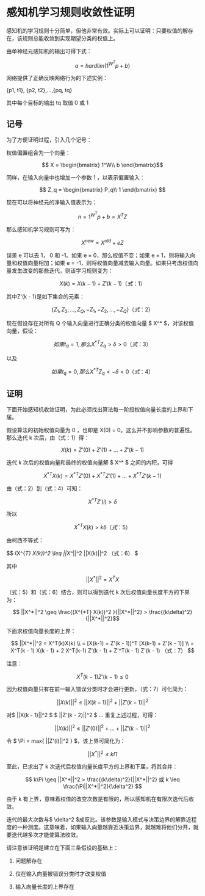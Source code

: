 # 感知机学习规则收敛性证明

感知机的学习规则十分简单，但他非常有效。实际上可以证明：只要权值的解存在，该规则总能收敛到实现期望分类的权值上。

由单神经元感知机的输出可得下式：

$$ a = hardlim(1^{W^T} p + b) $$

网络提供了正确反映网络行为的下述实例：

{p1, t1}, {p2, t2},...,{pq, tq}

其中每个目标的输出 tq 取值 0 或 1

## 记号

为了方便证明过程，引入几个记号：

权值偏置组合为一个向量：

$$ X = \begin{bmatrix}
     1^W\\
     b
\end{bmatrix}$$

同样，在输入向量中也增加一个参数 1 ，以表示偏置输入：

$$ Z_q = \begin{bmatrix}
     P_q\\
     1
\end{bmatrix} $$

现在可以将神经元的净输入值表示为：

$$ n = 1^{W^T} p + b = X^T Z $$

那么感知机学习规则可写为：

$$ X^{new} = X^{old} + eZ $$

误差 e 可以去 1， 0 和 -1。如果 e = 0，那么权值不变；如果 e = 1，则将输入向量和权值向量相加；如果 e = -1，则将权值向量减去输入向量。如果只考虑权值向量发生改变的那些迭代，则该学习规则变为：

$$ X(k) = X(k - 1) + Z'(k - 1) （式：1）$$

其中Z'(k - 1)是如下集合的元素：

$$ \{ Z_1, Z_2, \dots , Z_Q, -Z_1, -Z_2, \dots , -Z_Q \} （式：2） $$

现在假设存在对所有 Q 个输入向量进行正确分类的权值向量 $ X^* $，对该权值向量，假设：

$$ 如果 t_q = 1, 那么 X^{*T} Z_q > \delta > 0 （式：3） $$

以及

$$ 如果 t_q = 0, 那么 X^{*T} Z_q < -\delta < 0 （式：4） $$

## 证明

下面开始感知机收敛证明，为此必须找出算法每一阶段权值向量长度的上界和下届。

假设算法的初始权值向量为 0 ，也即是 X(0) = 0。这么并不影响参数的普遍性。那么迭代 k 次后，由（式：1）得：

$$ X(k) = Z'(0) + Z'(1) + \dots + Z'(k - 1) $$

迭代 k 次后的权值向量和最终的权值向量解 $ X^* $ 之间的内积，可得

$$ X^{*T} X(k) = X^{*T} Z'(0) + X^{*T} Z'(1) + \dots + X^{*T} Z'(k - 1) $$

由（式：2）到（式：4）可知：

$$ X^{*T} Z'(i) > \delta $$

所以

$$ X^{*T} X(k) > k\delta （式：5） $$

由柯西不等式：

$$ (X^{*T} X(k))^2 \leq ||X^*||^2 ||X(k)||^2  （式：6） $

其中

$$ ||X^*||^2 = X^TX $$

（式：5）和（式：6）结合，则可以得到迭代 k 次后权值向量长度平方的下界为：

$$ ||X^*||^2 \geq \frac{(X^{*T} X(k))^2 }{||X^*||^2} > \frac{(k\delta)^2}{||X^*||^2}$$

下面求权值向量长度的上界：

$$ ||X^*||^2 = X^T(k)X(k) \\ = [X(k-1) + Z'(k - 1)]^T [X(k-1) + Z'(k - 1)] \\ = X^T(k - 1) X(k - 1) + 2 X^T(k-1)  Z'(k - 1) + Z'^T(k - 1) Z'(k - 1) （式：7） $$

注意：

$$ X^T(k-1)  Z'(k - 1) \leq 0 $$

因为权值向量只有在前一输入错误分类时才会进行更新，（式：7）可化简为：

$$ ||X(k)||^2 \leq ||X(k - 1)||^2 + ||Z'(k - 1)||^2 $$

对$ ||X(k - 1)||^2 $ $ ||Z'(k - 2)||^2 $ ... 重复上述过程，可得：

$$ ||X(k)||^2 \leq ||Z'(0)||^2 + \dots + ||Z'(k - 1)||^2 $$

令 $ \Pi = max\{ ||Z'(i)||^2 \} $，该上界可简化为：

$$ ||X^*||^2 \leq k\Pi $$

至此，已求出了 k 次迭代后权值向量长度平方的上界和下届，将其合并：

$$ k\Pi \geq ||X^*||^2 > \frac{(k\delta)^2}{||X^*||^2} 或 k \leq \frac{\Pi||X^*||^2}{\delta^2} $$

由于 k 有上界，意味着权值的改变次数是有限的，所以感知机在有限次迭代后收敛。

迭代的最大次数与$ \delta^2 $成反比。该参数是输入模式与决策边界的解靠近程度的一种测度。这意味着，如果输入向量越靠近决策边界，就越难将他们分开，就要迭代越多次才能使算法收敛。

请注意该证明是建立在下面三条假设的基础上：

1. 问题解存在

2. 仅在输入向量被错误分类时才改变权值

3. 输入向量长度的上界存在
